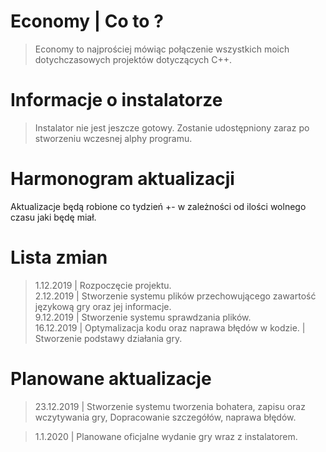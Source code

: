 # Economy | Co to ?
> Economy to najprościej mówiąc połączenie wszystkich moich dotychczasowych projektów dotyczących C++. 

# Informacje o instalatorze
> Instalator nie jest jeszcze gotowy. Zostanie udostępniony zaraz po stworzeniu wczesnej alphy programu.

# Harmonogram aktualizacji
Aktualizacje będą robione co tydzień +- w zależności od ilości wolnego czasu jaki będę miał.

# Lista zmian
> 1.12.2019   | Rozpoczęcie projektu.                                                                  
> 2.12.2019   | Stworzenie systemu plików przechowującego zawartość językową gry oraz jej informacje.  
> 9.12.2019   | Stworzenie systemu sprawdzania plików.                                                
> 16.12.2019 | Optymalizacja kodu oraz naprawa błędów w kodzie. | Stworzenie podstawy działania gry.

# Planowane aktualizacje
> 23.12.2019 | Stworzenie systemu tworzenia bohatera, zapisu oraz wczytywania gry, Dopracowanie szczegółów, naprawa błędów.

> 1.1.2020   | Planowane oficjalne wydanie gry wraz z instalatorem.
